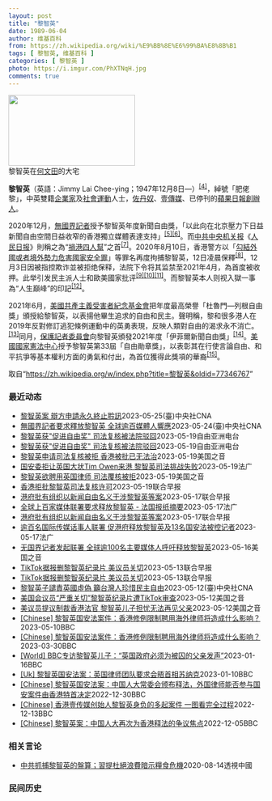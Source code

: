 ```yaml
---
layout: post
title: "黎智英"
date: 1989-06-04
author: 维基百科
from: https://zh.wikipedia.org/wiki/%E9%BB%8E%E6%99%BA%E8%8B%B1
tags: [ 黎智英, 维基百科 ]
categories: [ 黎智英 ]
photo: https://i.imgur.com/PhXTNqH.jpg
comments: true
---
```

<div class="mw-parser-output"><div id="noteTA-97071178" class="noteTA"><div class="noteTA-group"><div data-noteta-group-source="module" data-noteta-group="IT"></div></div><div class="noteTA-local"><div data-noteta-code="zh:巧克力; zh-tw:巧克力; zh-hk:朱古力; zh-cn:巧克力;"></div><div data-noteta-code="zh-tw:黑道; zh-hk:黑社會; zh-cn:黑社会;"></div><div data-noteta-code="zh-tw:飯店; zh-hk:酒店; zh-cn:饭店;"></div><div data-noteta-code="zh-tw:伍佛維茲; zh-hk:沃夫維茲 ;zh-cn:沃尔福威茨;"></div></div></div>

<div class="thumb tright"><div class="thumbinner" style="width:252px;"><a href="/wiki/File:Jimmy_Lai_Chee-ying_home_in_Ho_Man_Tin_20200418.png" class="image"><img src="//upload.wikimedia.org/wikipedia/commons/thumb/9/9f/Jimmy_Lai_Chee-ying_home_in_Ho_Man_Tin_20200418.png/250px-Jimmy_Lai_Chee-ying_home_in_Ho_Man_Tin_20200418.png" decoding="async" width="250" height="140" class="thumbimage" srcset="//upload.wikimedia.org/wikipedia/commons/thumb/9/9f/Jimmy_Lai_Chee-ying_home_in_Ho_Man_Tin_20200418.png/375px-Jimmy_Lai_Chee-ying_home_in_Ho_Man_Tin_20200418.png 1.5x, //upload.wikimedia.org/wikipedia/commons/thumb/9/9f/Jimmy_Lai_Chee-ying_home_in_Ho_Man_Tin_20200418.png/500px-Jimmy_Lai_Chee-ying_home_in_Ho_Man_Tin_20200418.png 2x" data-file-width="861" data-file-height="481"></a>  <div class="thumbcaption"><div class="magnify"><a href="/wiki/File:Jimmy_Lai_Chee-ying_home_in_Ho_Man_Tin_20200418.png" class="internal" title="放大"></a></div>黎智英在<a href="/wiki/%E4%BD%95%E6%96%87%E7%94%B0" title="何文田">何文田</a>的大宅</div></div></div>
<p><b>黎智英</b>（英語：<span lang="en">Jimmy Lai Chee-ying</span>；1947年12月8日<span class="useeditintro" title="Template:BLP editintro">—</span>）<sup id="cite_ref-7" class="reference"><a href="#cite_note-7">[4]</a></sup>，綽號「肥佬黎」，中英雙籍<a href="/wiki/%E4%BC%81%E4%B8%9A%E5%AE%B6" title="企业家">企業家</a>及<a href="/wiki/%E7%A4%BE%E6%9C%83%E9%81%8B%E5%8B%95" title="社會運動">社會運動</a>人士，<a href="/wiki/%E4%BD%90%E4%B8%B9%E5%A5%B4" title="佐丹奴">佐丹奴</a>、<a href="/wiki/%E5%A3%B9%E5%82%B3%E5%AA%92" title="壹傳媒">壹傳媒</a>、已停刊的<a href="/wiki/%E8%98%8B%E6%9E%9C%E6%97%A5%E5%A0%B1_(%E9%A6%99%E6%B8%AF)" title="蘋果日報 (香港)">蘋果日報</a><a href="/wiki/%E5%89%B5%E8%BE%A6%E4%BA%BA" class="mw-redirect" title="創辦人">創辦人</a>。
</p><p>2020年12月，<a href="/wiki/%E7%84%A1%E5%9C%8B%E7%95%8C%E8%A8%98%E8%80%85" class="mw-redirect" title="無國界記者">無國界記者</a>授予黎智英年度新聞自由獎，「以此向在北京壓力下日益新聞自由空間日益收窄的香港獨立媒體表達支持」<sup id="cite_ref-8" class="reference"><a href="#cite_note-8">[5]</a></sup><sup id="cite_ref-9" class="reference"><a href="#cite_note-9">[6]</a></sup>。而<a href="/wiki/%E4%B8%AD%E5%85%B1%E4%B8%AD%E5%A4%AE%E6%9C%BA%E5%85%B3%E6%8A%A5" title="中共中央机关报">中共中央机关报</a>《<a href="/wiki/%E4%BA%BA%E6%B0%91%E6%97%A5%E6%8A%A5" title="人民日报">人民日报</a>》則稱之為“<a href="/wiki/%E7%A5%B8%E6%B8%AF%E5%9B%9B%E4%BA%BA%E5%B8%AE" title="祸港四人帮">禍港四人幫</a>”之首<sup id="cite_ref-王平2019_10-0" class="reference"><a href="#cite_note-王平2019-10">[7]</a></sup>。2020年8月10日，香港警方以「<a href="/wiki/%E4%B8%AD%E8%8F%AF%E4%BA%BA%E6%B0%91%E5%85%B1%E5%92%8C%E5%9C%8B%E9%A6%99%E6%B8%AF%E7%89%B9%E5%88%A5%E8%A1%8C%E6%94%BF%E5%8D%80%E7%B6%AD%E8%AD%B7%E5%9C%8B%E5%AE%B6%E5%AE%89%E5%85%A8%E6%B3%95" title="中華人民共和國香港特別行政區維護國家安全法">勾結外國或者境外勢力危害國家安全罪</a>」等罪名再度拘捕黎智英，12日凌晨保釋<sup id="cite_ref-auto_11-0" class="reference"><a href="#cite_note-auto-11">[8]</a></sup>，12月3日因被指控欺诈並被拒绝保释，法院下令将其监禁至2021年4月，為首度被收押。此举引发民主派人士和歐美國家批评<sup id="cite_ref-12" class="reference"><a href="#cite_note-12">[9]</a></sup><sup id="cite_ref-13" class="reference"><a href="#cite_note-13">[10]</a></sup><sup id="cite_ref-over100_14-0" class="reference"><a href="#cite_note-over100-14">[11]</a></sup>。而黎智英本人则视入獄一事為“人生巔峰”的印記<sup id="cite_ref-15" class="reference"><a href="#cite_note-15">[12]</a></sup>。
</p><p>2021年6月，<a href="/wiki/%E5%85%B1%E7%94%A2%E4%B8%BB%E7%BE%A9%E5%8F%97%E9%9B%A3%E8%80%85%E7%B4%80%E5%BF%B5%E5%9F%BA%E9%87%91%E6%9C%83" title="共產主義受難者紀念基金會">美國共產主義受害者紀念基金會</a>把年度最高榮譽「杜魯門—列根自由獎」頒授給黎智英，以表揚他畢生追求的自由和民主。聲明稱，黎和很多港人在2019年反對修訂逃犯條例運動中的英勇表現，反映人類對自由的渴求永不消亡。<sup id="cite_ref-16" class="reference"><a href="#cite_note-16">[13]</a></sup>同月，<a href="/wiki/%E4%BF%9D%E8%AD%B7%E8%A8%98%E8%80%85%E5%A7%94%E5%93%A1%E6%9C%83" title="保護記者委員會">保護記者委員會</a>向黎智英頒發2021年度「伊菲爾新聞自由獎」<sup id="cite_ref-17" class="reference"><a href="#cite_note-17">[14]</a></sup>。<a href="/wiki/%E5%9C%8B%E5%AE%B6%E6%86%B2%E6%B3%95%E4%B8%AD%E5%BF%83" title="國家憲法中心">美國國家憲法中心</a>授予黎智英第33屆「自由勛章獎」，以表彰其在行使言論自由、和平抗爭等基本權利方面的勇氣和付出，為首位獲得此獎項的華裔<sup id="cite_ref-18" class="reference"><a href="#cite_note-18">[15]</a></sup>。
</p>
</div><!--esi <esi:include src="/esitest-fa8a495983347898/content" /> --><noscript><img src="//zh.wikipedia.org/wiki/Special:CentralAutoLogin/start?type=1x1" alt="" title="" width="1" height="1" style="border: none; position: absolute;"></noscript>
<div class="printfooter" data-nosnippet="">取自“<a dir="ltr" href="https://zh.wikipedia.org/w/index.php?title=黎智英&amp;oldid=77346767">https://zh.wikipedia.org/w/index.php?title=黎智英&amp;oldid=77346767</a>”</div><div id="recent-news"><h3>最近动态</h3><ul><li><a href="https://nodebe4.github.io/waimei/2023-05-25/%E9%BB%8E%E6%99%BA%E8%8B%B1%E6%A1%88-%E8%BE%AF%E6%96%B9%E7%94%B3%E8%AB%8B%E6%B0%B8%E4%B9%85%E7%B5%82%E6%AD%A2%E8%81%86%E8%A8%8A" title="黎智英案 辯方申請永久終止聆訊—— （中央社台北25日電）香港壹傳媒創辦人黎智英涉串謀勾結外國勢力案9月將開審，不設陪審團，由3名港區國安法指定法官處理。據報導，辯方稍早前申請永久終止聆訊，法官...">黎智英案 辯方申請永久終止聆訊</a><time>2023-05-25</time><a class="tag">(臺)中央社CNA</a></li>
<li><a href="https://nodebe4.github.io/waimei/2023-05-24/%E7%84%A1%E5%9C%8B%E7%95%8C%E8%A8%98%E8%80%85%E8%A6%81%E6%B1%82%E9%87%8B%E6%94%BE%E9%BB%8E%E6%99%BA%E8%8B%B1-%E5%85%A8%E7%90%83%E9%80%BE%E7%99%BE%E5%AA%92%E9%AB%94%E4%BA%BA%E9%9F%BF%E6%87%89" title="無國界記者要求釋放黎智英 全球逾百媒體人響應—— 香港壹傳媒創辦人黎智英遭關押近2年半，無國界記者組織近日發起連署籲港府釋放。（中央社檔案照片） （中央社倫敦24日綜合外電報導）香港壹傳媒創辦人...">無國界記者要求釋放黎智英 全球逾百媒體人響應</a><time>2023-05-24</time><a class="tag">(臺)中央社CNA</a></li>
<li><a href="https://nodebe4.github.io/waimei/2023-05-19/%E9%BB%8E%E6%99%BA%E8%8B%B1%E8%8E%B7-%E4%BF%83%E8%BF%9B%E8%87%AA%E7%94%B1%E5%A5%96-%E5%8F%B8%E6%B3%95%E5%A4%8D%E6%A0%B8%E8%A2%AB%E6%B3%95%E9%99%A2%E9%A9%B3%E5%9B%9E" title="黎智英获”促进自由奖” 司法复核被法院驳回—— 壹传媒创办人黎智英2020年12月被捕入监服刑 美联社资料图片 本周五，香港高等法院驳回了壹传媒创办人黎智英有关聘请英国律师代理他被控违反国安法案...">黎智英获"促进自由奖" 司法复核被法院驳回</a><time>2023-05-19</time><a class="tag">自由亚洲电台</a></li>
<li><a href="https://nodebe4.github.io/waimei/2023-05-19/%E9%BB%8E%E6%99%BA%E8%8B%B1%E8%8E%B7-%E4%BF%83%E8%BF%9B%E8%87%AA%E7%94%B1%E5%A5%96-%E5%8F%B8%E6%B3%95%E5%A4%8D%E6%A0%B8%E8%A2%AB%E6%B3%95%E9%99%A2%E9%A9%B3%E5%9B%9E" title="黎智英获”促进自由奖” 司法复核被法院驳回—— 壹传媒创办人黎智英2020年12月被捕入监服刑 美联社资料图片 本周五，香港高等法院驳回了壹传媒创办人黎智英有关聘请英国律师代理他被控违反国安法案...">黎智英获"促进自由奖" 司法复核被法院驳回</a><time>2023-05-19</time><a class="tag">自由亚洲电台</a></li>
<li><a href="https://nodebe4.github.io/waimei/2023-05-19/%E9%BB%8E%E6%99%BA%E8%8B%B1%E7%94%B3%E8%AF%B7%E5%8F%B8%E6%B3%95%E5%A4%8D%E6%A0%B8%E8%A2%AB%E6%8B%92-%E9%A6%99%E6%B8%AF%E8%A2%AB%E6%89%B9%E5%B7%B2%E6%97%A0%E6%B3%95%E6%B2%BB" title="黎智英申请司法复核被拒 香港被批已无法治—— Fri, 19 May 2023 16:25:57 GMT 苹果日报创办人黎智英在香港接受采访时谈港版国安法。（2020年5月29日） 涉及多起港版...">黎智英申请司法复核被拒 香港被批已无法治</a><time>2023-05-19</time><a class="tag">美国之音</a></li>
<li><a href="https://nodebe4.github.io/waimei/2023-05-19/%E5%9B%BD%E5%AE%89%E5%A7%94%E6%8B%92%E8%AE%A9%E8%8B%B1%E5%9B%BD%E5%A4%A7%E7%8A%B6Tim-Owen%E6%9D%A5%E6%B8%AF-%E9%BB%8E%E6%99%BA%E8%8B%B1%E5%8F%B8%E6%B3%95%E6%8C%91%E6%88%98%E5%A4%B1%E8%B4%A5" title="国安委拒让英国大状Tim Owen来港 黎智英司法挑战失败—— 19/05/2023 - 11:02 壹传媒创办人黎智英就聘用英国御用大律师敖云天(Tim Owen译音)辩护国安案件被香港维护国...">国安委拒让英国大状Tim Owen来港 黎智英司法挑战失败</a><time>2023-05-19</time><a class="tag">法广</a></li>
<li><a href="https://nodebe4.github.io/waimei/2023-05-19/%E9%BB%8E%E6%99%BA%E8%8B%B1%E6%AC%B2%E8%81%98%E7%94%A8%E8%8B%B1%E5%9B%BD%E5%BE%8B%E5%B8%88-%E5%8F%B8%E6%B3%95%E8%A6%86%E6%A0%B8%E8%A2%AB%E6%8B%92" title="黎智英欲聘用英国律师 司法覆核被拒—— Fri, 19 May 2023 08:54:57 GMT 资料图片：香港壹传媒创办人黎智英2020年7月1日在香港接受媒体采访。 身陷囹圄的壹传媒创办人...">黎智英欲聘用英国律师 司法覆核被拒</a><time>2023-05-19</time><a class="tag">美国之音</a></li>
<li><a href="https://nodebe4.github.io/waimei/2023-05-19/%E9%A6%99%E6%B8%AF%E6%8B%92%E6%89%B9%E9%BB%8E%E6%99%BA%E8%8B%B1%E5%8F%B8%E6%B3%95%E5%A4%8D%E6%A0%B8%E8%AE%B8%E5%8F%AF" title="香港拒批黎智英司法复核许可—— 经过近一个月的审理，香港高院星期五（5月19日）颁布判决，拒绝批出香港壹传媒集团创办人黎智英司法复核许可。 据明报新闻网报道，香港高等法院首席法官潘兆初星期五上午...">香港拒批黎智英司法复核许可</a><time>2023-05-19</time><a class="tag">联合早报</a></li>
<li><a href="https://nodebe4.github.io/waimei/2023-05-17/%E6%B8%AF%E5%BA%9C%E6%89%B9%E6%9C%89%E7%BB%84%E7%BB%87%E4%BB%A5%E6%96%B0%E9%97%BB%E8%87%AA%E7%94%B1%E5%90%8D%E4%B9%89%E5%B9%B2%E6%B6%89%E9%BB%8E%E6%99%BA%E8%8B%B1%E7%AD%89%E6%A1%88" title="港府批有组织以新闻自由名义干涉黎智英等案—— 香港特区政府星期二（5月16日）发表声明，不点名批评有组织和人员借新闻自由之名，干涉香港的司法程序，尤其是壹传媒创办人黎智英涉及《香港国安法》的案件...">港府批有组织以新闻自由名义干涉黎智英等案</a><time>2023-05-17</time><a class="tag">联合早报</a></li>
<li><a href="https://nodebe4.github.io/waimei/2023-05-17/%E5%85%A8%E7%90%83%E4%B8%8A%E7%99%BE%E5%AE%B6%E5%AA%92%E4%BD%93%E8%81%94%E7%BD%B2%E8%A6%81%E6%B1%82%E9%87%8A%E6%94%BE%E9%BB%8E%E6%99%BA%E8%8B%B1-%E6%B3%95%E5%9B%BD%E6%8A%A5%E7%BA%B8%E6%91%98%E8%A6%81" title="全球上百家媒体联署要求释放黎智英 - 法国报纸摘要—— 17/05/2023 - 17:16 今天是5月17日星期三。法国各大日报头版关注的新闻焦点纷纷围绕国内事务展开。法国政府加速打击伊斯兰极...">全球上百家媒体联署要求释放黎智英 - 法国报纸摘要</a><time>2023-05-17</time><a class="tag">法广</a></li>
<li><a href="https://nodebe4.github.io/waimei/2023-05-17/%E6%B8%AF%E5%BA%9C%E6%89%B9%E6%9C%89%E7%BB%84%E7%BB%87%E4%BB%A5%E6%96%B0%E9%97%BB%E8%87%AA%E7%94%B1%E5%90%8D%E4%B9%89%E5%B9%B2%E6%B6%89%E9%BB%8E%E6%99%BA%E8%8B%B1%E7%AD%89%E6%A1%88" title="港府批有组织以新闻自由名义干涉黎智英等案—— 香港特区政府星期二（5月16日）发表声明，不点名批评有组织和人员借新闻自由之名，干涉香港的司法程序，尤其是壹传媒创办人黎智英涉及《香港国安法》的案件...">港府批有组织以新闻自由名义干涉黎智英等案</a><time>2023-05-17</time><a class="tag">联合早报</a></li>
<li><a href="https://nodebe4.github.io/waimei/2023-05-17/%E9%80%BE%E7%99%BE%E5%90%8D%E5%9B%BD%E9%99%85%E4%BC%A0%E5%AA%92%E8%AF%9D%E4%BA%8B%E4%BA%BA%E8%81%94%E7%BD%B2-%E4%BF%83%E6%B8%AF%E5%BA%9C%E9%87%8A%E6%94%BE%E9%BB%8E%E6%99%BA%E8%8B%B1%E5%8F%8A13%E5%90%8D%E5%9B%BD%E5%AE%89%E6%B3%95%E8%A2%AB%E6%8E%A7%E8%AE%B0%E8%80%85" title="逾百名国际传媒话事人联署 促港府释放黎智英及13名国安法被控记者—— 17/05/2023 - 10:04 全球42个国家的116名传媒话事人联署，要求港府立即释放被囚的壹传媒创办人黎智英及其馀...">逾百名国际传媒话事人联署 促港府释放黎智英及13名国安法被控记者</a><time>2023-05-17</time><a class="tag">法广</a></li>
<li><a href="https://nodebe4.github.io/waimei/2023-05-16/%E6%97%A0%E5%9B%BD%E7%95%8C%E8%AE%B0%E8%80%85%E5%8F%91%E8%B5%B7%E8%81%94%E7%BD%B2-%E5%85%A8%E7%90%83%E9%80%BE100%E5%90%8D%E4%B8%BB%E8%A6%81%E5%AA%92%E4%BD%93%E4%BA%BA%E5%91%BC%E5%90%81%E9%87%8A%E6%94%BE%E9%BB%8E%E6%99%BA%E8%8B%B1" title="无国界记者发起联署 全球逾100名主要媒体人呼吁释放黎智英—— Tue, 16 May 2023 19:55:52 GMT 香港《苹果日报》创办人黎智英 香港《苹果日报》创办人黎智英被囚禁已经接...">无国界记者发起联署 全球逾100名主要媒体人呼吁释放黎智英</a><time>2023-05-16</time><a class="tag">美国之音</a></li>
<li><a href="https://nodebe4.github.io/waimei/2023-05-13/TikTok%E6%8D%AE%E6%8A%A5%E5%88%A0%E9%BB%8E%E6%99%BA%E8%8B%B1%E7%BA%AA%E5%BD%95%E7%89%87-%E7%BE%8E%E8%AE%AE%E5%91%98%E5%85%B3%E5%88%87" title="TikTok据报删黎智英纪录片 美议员关切—— TikTok据报删除了一个关于黎智英的纪录片，并冻结上传影片的帐号，引起美国国会议员关切。（路透社档案照） 短视频社交媒体平台、抖音海外版TikT...">TikTok据报删黎智英纪录片 美议员关切</a><time>2023-05-13</time><a class="tag">联合早报</a></li>
<li><a href="https://nodebe4.github.io/waimei/2023-05-13/TikTok%E6%8D%AE%E6%8A%A5%E5%88%A0%E9%BB%8E%E6%99%BA%E8%8B%B1%E7%BA%AA%E5%BD%95%E7%89%87-%E7%BE%8E%E8%AE%AE%E5%91%98%E5%85%B3%E5%88%87" title="TikTok据报删黎智英纪录片 美议员关切—— 短视频社交媒体平台、抖音海外版TikTok据报删除了一个关于香港壹传媒创办人黎智英的纪录片，并冻结上传影片的帐号，引起美国国会议员的严重关切。 综...">TikTok据报删黎智英纪录片 美议员关切</a><time>2023-05-13</time><a class="tag">联合早报</a></li>
<li><a href="https://nodebe4.github.io/waimei/2023-05-12/%E9%BB%8E%E6%99%BA%E8%8B%B1%E5%AD%90%E8%AD%B4%E8%B2%AC%E8%8B%B1%E5%9C%8B%E8%99%9B%E5%81%BD-%E7%B1%B2%E5%8F%B0%E7%81%A3%E4%BA%BA%E7%8F%8D%E6%83%9C%E6%B0%91%E4%B8%BB%E8%87%AA%E7%94%B1" title="黎智英子譴責英國虛偽 籲台灣人珍惜民主自由—— （中央社新加坡／華盛頓12日綜合外電報導）香港壹傳媒創辦人黎智英么子黎崇恩譴責英國「虛偽」，因英國沒有充分譴責香港對異議人士的鎮壓。現居台灣的黎崇...">黎智英子譴責英國虛偽 籲台灣人珍惜民主自由</a><time>2023-05-12</time><a class="tag">(臺)中央社CNA</a></li>
<li><a href="https://nodebe4.github.io/waimei/2023-05-12/%E7%BE%8E%E5%9B%BD%E4%BC%9A%E8%AE%AE%E5%91%98-%E4%B8%A5%E9%87%8D%E5%85%B3%E5%88%87-%E9%BB%8E%E6%99%BA%E8%8B%B1%E7%BA%AA%E5%BD%95%E7%89%87%E9%81%ADTikTok%E5%AE%A1%E6%9F%A5" title="美国会议员“严重关切”黎智英纪录片遭TikTok审查—— Fri, 12 May 2023 08:14:16 GMT 香港壹传媒创始人黎智英抵达西九龙警局。（2020年10月15日） 短视频社交...">美国会议员“严重关切”黎智英纪录片遭TikTok审查</a><time>2023-05-12</time><a class="tag">美国之音</a></li>
<li><a href="https://nodebe4.github.io/waimei/2023-05-12/%E7%BE%8E%E8%AE%AE%E5%91%98%E6%8F%90%E8%AE%AE%E5%88%B6%E8%A3%81%E9%A6%99%E6%B8%AF%E6%B3%95%E5%AE%98-%E9%BB%8E%E6%99%BA%E8%8B%B1%E5%84%BF%E5%AD%90%E6%8B%85%E5%BF%A7%E6%97%A0%E6%B3%95%E5%86%8D%E8%A7%81%E7%88%B6%E4%BA%B2" title="美议员提议制裁香港法官 黎智英儿子担忧无法再见父亲—— Fri, 12 May 2023 07:39:20 GMT 黎智英2021年2月9日乘囚车抵达香港终审法院（路透社） 香港壹传媒集团创办人...">美议员提议制裁香港法官 黎智英儿子担忧无法再见父亲</a><time>2023-05-12</time><a class="tag">美国之音</a></li>
<li><a href="https://nodebe4.github.io/waimei/2023-05-10/Chinese-%E9%BB%8E%E6%99%BA%E8%8B%B1%E5%9B%BD%E5%AE%89%E6%B3%95%E6%A1%88%E4%BB%B6-%E9%A6%99%E6%B8%AF%E4%BF%AE%E4%BE%8B%E9%99%90%E5%88%B6%E8%81%98%E7%94%A8%E6%B5%B7%E5%A4%96%E5%BE%8B%E5%B8%88%E5%B0%86%E9%80%A0%E6%88%90%E4%BB%80%E4%B9%88%E5%BD%B1%E5%93%8D" title="[Chinese] 黎智英国安法案件：香港修例限制聘用海外律师将造成什么影响？—— 黎智英国安法案件：香港修例限制聘用海外律师将造成什么影响？ 2023年3月31日 最近更新： 2023年5月1...">[Chinese] 黎智英国安法案件：香港修例限制聘用海外律师将造成什么影响？</a><time>2023-05-10</time><a class="tag">BBC</a></li>
<li><a href="https://nodebe4.github.io/waimei/2023-03-30/Chinese-%E9%BB%8E%E6%99%BA%E8%8B%B1%E5%9B%BD%E5%AE%89%E6%B3%95%E6%A1%88%E4%BB%B6-%E9%A6%99%E6%B8%AF%E4%BF%AE%E4%BE%8B%E9%99%90%E5%88%B6%E8%81%98%E7%94%A8%E6%B5%B7%E5%A4%96%E5%BE%8B%E5%B8%88%E5%B0%86%E9%80%A0%E6%88%90%E4%BB%80%E4%B9%88%E5%BD%B1%E5%93%8D" title="[Chinese] 黎智英国安法案件：香港修例限制聘用海外律师将造成什么影响？—— 黎智英国安法案件：香港修例限制聘用海外律师将造成什么影响？ 2023年3月31日 图像来源，Reuters 图...">[Chinese] 黎智英国安法案件：香港修例限制聘用海外律师将造成什么影响？</a><time>2023-03-30</time><a class="tag">BBC</a></li>
<li><a href="https://nodebe4.github.io/waimei/2023-01-16/World-BBC%E4%B8%93%E8%AE%BF%E9%BB%8E%E6%99%BA%E8%8B%B1%E5%84%BF%E5%AD%90-%E8%8B%B1%E5%9B%BD%E6%94%BF%E5%BA%9C%E5%BF%85%E9%A1%BB%E4%B8%BA%E8%A2%AB%E5%9B%9A%E7%9A%84%E7%88%B6%E4%BA%B2%E5%8F%91%E5%A3%B0" title="[World] BBC专访黎智英儿子：“英国政府必须为被囚的父亲发声”—— BBC专访黎智英儿子：“英国政府必须为被囚的父亲发声” 你的器材不支持播放多媒体材料 BBC专访黎智英儿子：“英国政府...">[World] BBC专访黎智英儿子：“英国政府必须为被囚的父亲发声”</a><time>2023-01-16</time><a class="tag">BBC</a></li>
<li><a href="https://nodebe4.github.io/waimei/2023-01-10/Uk-%E9%BB%8E%E6%99%BA%E8%8B%B1%E5%9B%BD%E5%AE%89%E6%B3%95%E6%A1%88-%E8%8B%B1%E5%9B%BD%E5%BE%8B%E5%B8%88%E5%9B%A2%E9%98%9F%E8%A6%81%E6%B1%82%E4%BC%9A%E6%99%A4%E9%A6%96%E7%9B%B8%E8%8B%8F%E7%BA%B3%E5%85%8B" title="[Uk] 黎智英国安法案：英国律师团队要求会晤首相苏纳克—— 黎智英国安法案：英国律师团队要求会晤首相苏纳克 丹尼（Danny Vincent） BBC记者　香港报道 2023年1月10日 图像...">[Uk] 黎智英国安法案：英国律师团队要求会晤首相苏纳克</a><time>2023-01-10</time><a class="tag">BBC</a></li>
<li><a href="https://nodebe4.github.io/waimei/2022-12-30/Chinese-%E9%BB%8E%E6%99%BA%E8%8B%B1%E5%9B%BD%E5%AE%89%E6%B3%95%E6%A1%88-%E4%B8%AD%E5%9B%BD%E4%BA%BA%E5%A4%A7%E5%B8%B8%E5%A7%94%E4%BC%9A%E9%A2%81%E5%B8%83%E9%87%8A%E6%B3%95-%E5%A4%96%E5%9B%BD%E5%BE%8B%E5%B8%88%E8%83%BD%E5%90%A6%E5%8F%82%E4%B8%8E%E5%9B%BD%E5%AE%89%E6%A1%88%E4%BB%B6%E7%94%B1%E9%A6%99%E6%B8%AF%E7%89%B9%E9%A6%96%E5%86%B3%E5%AE%9A" title="[Chinese] 黎智英国安法案：中国人大常委会颁布释法，外国律师能否参与国安案件由香港特首决定—— 黎智英国安法案：中国人大常委会颁布释法，外国律师能否参与国安案件由香港特首决定 2022年...">[Chinese] 黎智英国安法案：中国人大常委会颁布释法，外国律师能否参与国安案件由香港特首决定</a><time>2022-12-30</time><a class="tag">BBC</a></li>
<li><a href="https://nodebe4.github.io/waimei/2022-12-13/Chinese-%E9%A6%99%E6%B8%AF%E5%A3%B9%E4%BC%A0%E5%AA%92%E5%88%9B%E5%A7%8B%E4%BA%BA%E9%BB%8E%E6%99%BA%E8%8B%B1%E8%BA%AB%E8%B4%9F%E7%9A%84%E5%A4%9A%E8%B5%B7%E6%A1%88%E4%BB%B6-%E4%B8%80%E5%9B%BE%E7%9C%8B%E5%AE%8C%E5%85%A8%E8%BF%87%E7%A8%8B" title="[Chinese] 香港壹传媒创始人黎智英身负的多起案件 一图看完全过程—— 香港壹传媒创始人黎智英身负的多起案件 一图看完全过程 2022年12月10日 最近更新： 2022年12月13日 图...">[Chinese] 香港壹传媒创始人黎智英身负的多起案件 一图看完全过程</a><time>2022-12-13</time><a class="tag">BBC</a></li>
<li><a href="https://nodebe4.github.io/waimei/2022-12-05/Chinese-%E9%BB%8E%E6%99%BA%E8%8B%B1%E6%A1%88-%E4%B8%AD%E5%9B%BD%E4%BA%BA%E5%A4%A7%E5%86%8D%E6%AC%A1%E4%B8%BA%E9%A6%99%E6%B8%AF%E9%87%8A%E6%B3%95%E7%9A%84%E4%BA%89%E8%AE%AE%E7%84%A6%E7%82%B9" title="[Chinese] 黎智英案：中国人大再次为香港释法的争议焦点—— 黎智英案：中国人大再次为香港释法的争议焦点 2022年12月6日 图像来源，EPA 图像加注文字， 黎智英自2020年底起被收...">[Chinese] 黎智英案：中国人大再次为香港释法的争议焦点</a><time>2022-12-05</time><a class="tag">BBC</a></li>
</ul></div><div id="open-opinion"><h3>相关言论</h3><ul><li><a href="https://nodebe4.github.io/opinion/2020-08-14/%E4%B8%AD%E5%85%B1%E6%8A%93%E6%8D%95%E9%BB%8E%E6%99%BA%E8%8B%B1%E7%9A%84%E7%9B%A4%E7%AE%97-%E7%BF%92%E6%8F%90%E6%9D%9C%E7%B5%95%E6%B5%AA%E8%B2%BB%E6%9A%97%E7%A4%BA%E7%B3%A7%E9%A3%9F%E5%8D%B1%E6%A9%9F/" title="透視中國">中共抓捕黎智英的盤算；習提杜絕浪費暗示糧食危機</a><time>2020-08-14</time><a class="tag">透視中國</a></li>
</ul></div><div id="mjls-record"><h3>民间历史</h3><ul></ul></div>
